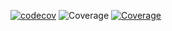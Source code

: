 [![codecov](https://codecov.io/gh/ypr821/Lab-Repository/branch/master/graph/badge.svg)](https://codecov.io/gh/ypr821/Lab-Repository)
![Coverage](https://img.shields.io/endpoint?url=https://raw.githubusercontent.com/ypr821/Lab-Repository/master/.github/badges/jacoco.json)
[![Coverage](.github/badges/jacoco.svg)](https://github.com/ypr821/Lab-Repository/actions/workflows/build.yml)
